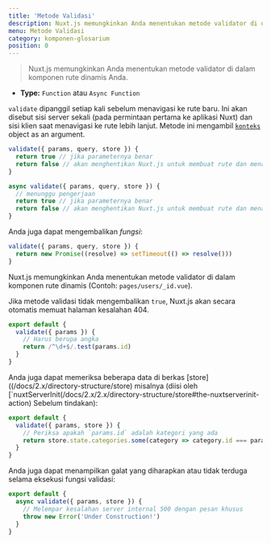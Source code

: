 ```yaml
---
title: 'Metode Validasi'
description: Nuxt.js memungkinkan Anda menentukan metode validator di dalam komponen rute dinamis Anda.
menu: Metode Validasi
category: komponen-glosarium
position: 0
---
```


> Nuxt.js memungkinkan Anda menentukan metode validator di dalam komponen rute dinamis Anda.

- **Type:** `Function` atau `Async Function`

`validate` dipanggil setiap kali sebelum menavigasi ke rute baru. Ini akan disebut sisi server sekali (pada permintaan pertama ke aplikasi Nuxt) dan sisi klien saat menavigasi ke rute lebih lanjut. Metode ini mengambil [`konteks`](/docs/2.x/internals-glossary/context) object as an argument.

```js
validate({ params, query, store }) {
  return true // jika parameternya benar
  return false // akan menghentikan Nuxt.js untuk membuat rute dan menampilkan halaman kesalahan
}
```

```js
async validate({ params, query, store }) {
  // menunggu pengerjaan
  return true // jika parameternya benar
  return false // akan menghentikan Nuxt.js untuk membuat rute dan menampilkan halaman kesalahan
}
```

Anda juga dapat mengembalikan _fungsi_:

```js
validate({ params, query, store }) {
  return new Promise((resolve) => setTimeout(() => resolve()))
}
```

Nuxt.js memungkinkan Anda menentukan metode validator di dalam komponen rute dinamis (Contoh: `pages/users/_id.vue`).

Jika metode validasi tidak mengembalikan `true`, Nuxt.js akan secara otomatis memuat halaman kesalahan 404.

```js
export default {
  validate({ params }) {
    // Harus berupa angka
    return /^\d+$/.test(params.id)
  }
}
```

Anda juga dapat memeriksa beberapa data di berkas [store]((/docs/2.x/directory-structure/store) misalnya (diisi oleh [`nuxtServerInit(/docs/2.x/2.x/directory-structure/store#the-nuxtserverinit-action) Sebelum tindakan):

```js
export default {
  validate({ params, store }) {
    // Periksa apakah `params.id` adalah kategori yang ada
    return store.state.categories.some(category => category.id === params.id)
  }
}
```

Anda juga dapat menampilkan galat yang diharapkan atau tidak terduga selama eksekusi fungsi validasi:

```js
export default {
  async validate({ params, store }) {
    // Melempar kesalahan server internal 500 dengan pesan khusus
    throw new Error('Under Construction!')
  }
}
```
